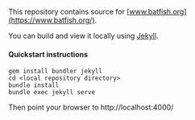 This repository contains source for [www.batfish.org](https://www.batfish.org/).

You can build and view it locally using [Jekyll](https://jekyllrb.com/).

#### Quickstart instructions

```
gem install bundler jekyll
cd <local repository directory>
bundle install
bundle exec jekyll serve
```

Then point your browser to http://localhost:4000/
